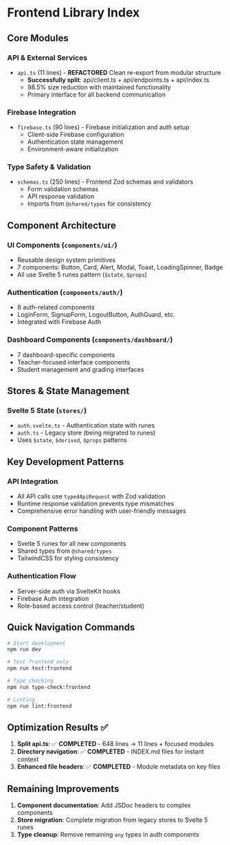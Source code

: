 # Frontend Library Index

## Core Modules

### **API & External Services**

- `api.ts` (11 lines) - **REFACTORED** Clean re-export from modular structure
  - **Successfully split**: api/client.ts + api/endpoints.ts + api/index.ts
  - 98.5% size reduction with maintained functionality
  - Primary interface for all backend communication

### **Firebase Integration**

- `firebase.ts` (90 lines) - Firebase initialization and auth setup
  - Client-side Firebase configuration
  - Authentication state management
  - Environment-aware initialization

### **Type Safety & Validation**

- `schemas.ts` (250 lines) - Frontend Zod schemas and validators
  - Form validation schemas
  - API response validation
  - Imports from `@shared/types` for consistency

## Component Architecture

### **UI Components** (`components/ui/`)

- Reusable design system primitives
- 7 components: Button, Card, Alert, Modal, Toast, LoadingSpinner, Badge
- All use Svelte 5 runes pattern (`$state`, `$props`)

### **Authentication** (`components/auth/`)

- 8 auth-related components
- LoginForm, SignupForm, LogoutButton, AuthGuard, etc.
- Integrated with Firebase Auth

### **Dashboard Components** (`components/dashboard/`)

- 7 dashboard-specific components
- Teacher-focused interface components
- Student management and grading interfaces

## Stores & State Management

### **Svelte 5 State** (`stores/`)

- `auth.svelte.ts` - Authentication state with runes
- `auth.ts` - Legacy store (being migrated to runes)
- Uses `$state`, `$derived`, `$props` patterns

## Key Development Patterns

### **API Integration**

- All API calls use `typedApiRequest` with Zod validation
- Runtime response validation prevents type mismatches
- Comprehensive error handling with user-friendly messages

### **Component Patterns**

- Svelte 5 runes for all new components
- Shared types from `@shared/types`
- TailwindCSS for styling consistency

### **Authentication Flow**

- Server-side auth via SvelteKit hooks
- Firebase Auth integration
- Role-based access control (teacher/student)

## Quick Navigation Commands

```bash
# Start development
npm run dev

# Test frontend only
npm run test:frontend

# Type checking
npm run type-check:frontend

# Linting
npm run lint:frontend
```

## Optimization Results ✅

1. **Split api.ts**: ✅ **COMPLETED** - 648 lines → 11 lines + focused modules
2. **Directory navigation**: ✅ **COMPLETED** - INDEX.md files for instant context
3. **Enhanced file headers**: ✅ **COMPLETED** - Module metadata on key files

## Remaining Improvements

1. **Component documentation**: Add JSDoc headers to complex components
2. **Store migration**: Complete migration from legacy stores to Svelte 5 runes
3. **Type cleanup**: Remove remaining `any` types in auth components
